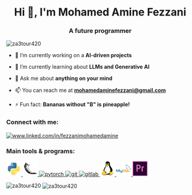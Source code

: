 <h1 align="center">Hi 👋, I'm Mohamed Amine Fezzani</h1>
<h3 align="center">A future programmer</h3>

<p align="left"> <img src="https://komarev.com/ghpvc/?username=za3tour420&label=Profile%20views&color=0e75b6&style=flat" alt="za3tour420" /> </p>

- 🔭 I’m currently working on a **AI-driven projects**

- 🌱 I’m currently learning about **LLMs and Generative AI**

- 💬 Ask me about **anything on your mind**

- 📫 You can reach me at **mohamedaminefezzani@gmail.com**

- ⚡ Fun fact: **Bananas without "B" is pineapple!**

<h3 align="left">Connect with me:</h3>
<p align="left">
<a href="https://linkedin.com/in/fezzanimohamedamine" target="blank"><img align="center" src="https://raw.githubusercontent.com/rahuldkjain/github-profile-readme-generator/master/src/images/icons/Social/linked-in-alt.svg" alt="www.linked.com/in/fezzanimohamedamine" height="30" width="40" /></a>
</p>

<h3 align="left">Main tools & programs:</h3>
<p align="left">
  <!-- Existing logos -->
  <!-- New logos -->
  <a href="https://www.python.org/" target="_blank" rel="noreferrer">
    <img src="https://raw.githubusercontent.com/devicons/devicon/master/icons/python/python-original.svg" alt="python" width="40" height="40"/>
  </a>
  <a href="https://flask.palletsprojects.com/" target="_blank" rel="noreferrer">
    <img src="https://raw.githubusercontent.com/devicons/devicon/master/icons/flask/flask-original.svg" alt="flask" width="40" height="40"/>
  </a>
  <a href="https://pytorch.org/" target="_blank" rel="noreferrer">
    <img src="https://raw.githubusercontent.com/pytorch/pytorch/main/docs/source/_static/img/pytorch-logo-dark.svg" alt="pytorch" width="40" height="40"/>
  </a>
    <a href="https://git-scm.com/" target="_blank" rel="noreferrer">
    <img src="https://www.vectorlogo.zone/logos/git-scm/git-scm-icon.svg" alt="git" width="40" height="40"/>
  </a>
  <a href="https://about.gitlab.com/" target="_blank" rel="noreferrer">
    <img src="https://www.vectorlogo.zone/logos/gitlab/gitlab-icon.svg" alt="gitlab" width="40" height="40"/>
  </a>
  <a href="https://www.linux.org/" target="_blank" rel="noreferrer">
    <img src="https://raw.githubusercontent.com/devicons/devicon/master/icons/linux/linux-original.svg" alt="linux" width="40" height="40"/>
  </a>
  <a href="https://www.mysql.com/" target="_blank" rel="noreferrer">
    <img src="https://raw.githubusercontent.com/devicons/devicon/master/icons/mysql/mysql-original-wordmark.svg" alt="mysql" width="40" height="40"/>
  </a>
  <a href="https://www.adobe.com/products/premiere.html" target="_blank" rel="noreferrer">
    <img src="https://raw.githubusercontent.com/devicons/devicon/master/icons/premierepro/premierepro-original.svg" alt="premierepro" width="40" height="40"/>
  </a>
</p>



<p><img align="left" src="https://github-readme-stats.vercel.app/api/top-langs?username=za3tour420&show_icons=true&locale=en&layout=compact" alt="za3tour420" /></p>

<p>&nbsp;<img align="center" src="https://github-readme-stats.vercel.app/api?username=za3tour420&show_icons=true&locale=en" alt="za3tour420" /></p>
